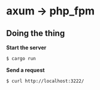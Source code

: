 # axum -> php_fpm

## Doing the thing

**Start the server**

```bash
$ cargo run
```

**Send a request**

```bash
$ curl http://localhost:3222/
```